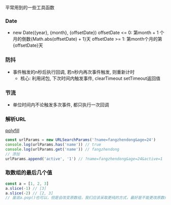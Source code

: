 平常用到的一些工具函数

### Date
- new Date({year}, {month}, {offsetDate})
offsetDate <= 0: 第month + 1 个月的倒数{Math.abs(offsetDate) + 1}天
offsetDate >= 1: 第month个月的第{offsetDate}天

### 防抖
- 事件触发的n秒后执行回调, 若n秒内再次事件触发, 则重新计时
  - 核心: 利用闭包, 下次时间内触发事件, clearTimeout setTimeout返回值
### 节流
- 单位时间内不论触发多次事件, 都只执行一次回调

### 解析URL
[polyfill](https://github.com/jerrybendy/url-search-params-polyfill/)
```javascript
const urlParams = new URLSearchParams('?name=fangzhendong&age=24')
console.log(urlParams.has('name')) // true
console.log(urlParams.get('name')) // fangzhendong
// 添加
urlParams.append('active', '1') // ?name=fangzhendong&age=24&active=1
```
### 取数组的最后几个值
```javascript
const a = [1, 2, 3]
a.slice(-1) // [3]
a.slice(-2) // [2, 3]
// 虽说a.pop()也可以，但是会改变原数组，我们应该采取更纯的方式，最好是不能更改原数组
```